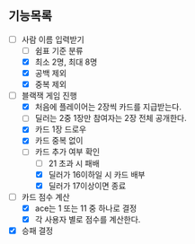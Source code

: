 ## 기능목록
- [ ] 사람 이름 입력받기
  - [ ] 쉼표 기준 분류
  - [x] 최소 2명, 최대 8명
  - [x] 공백 제외
  - [x] 중복 제외
- [ ] 블랙잭 게임 진행
  - [x] 처음에 플레이어는 2장씩 카드를 지급받는다.
  - [ ] 딜러는 2중 1장만 참여자는 2장 전체 공개한다.
  - [x] 카드 1장 드로우
  - [x] 카드 중복 없이
  - [ ] 카드 추가 여부 확인
    - [ ] 21 초과 시 패배
    - [x] 딜러가 16이하일 시 카드 배부
    - [x] 딜러가 17이상이면 종료
- [ ] 카드 점수 계산
  - [x] ace는 1 또는 11 중 하나로 결정
  - [x] 각 사용자 별로 점수를 계산한다.
- [x] 승패 결정
